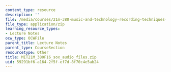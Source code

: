 ```yaml
---
content_type: resource
description: ''
file: /media/courses/21m-380-music-and-technology-recording-techniques-and-audio-production-fall-2016/59291bf6a1642f5fef7d8f70c4e5ab24_MIT21M_380F16_sox_audio_files.zip
file_type: application/zip
learning_resource_types:
- Lecture Notes
ocw_type: OCWFile
parent_title: Lecture Notes
parent_type: CourseSection
resourcetype: Other
title: MIT21M_380F16_sox_audio_files.zip
uid: 59291bf6-a164-2f5f-ef7d-8f70c4e5ab24
---
```

